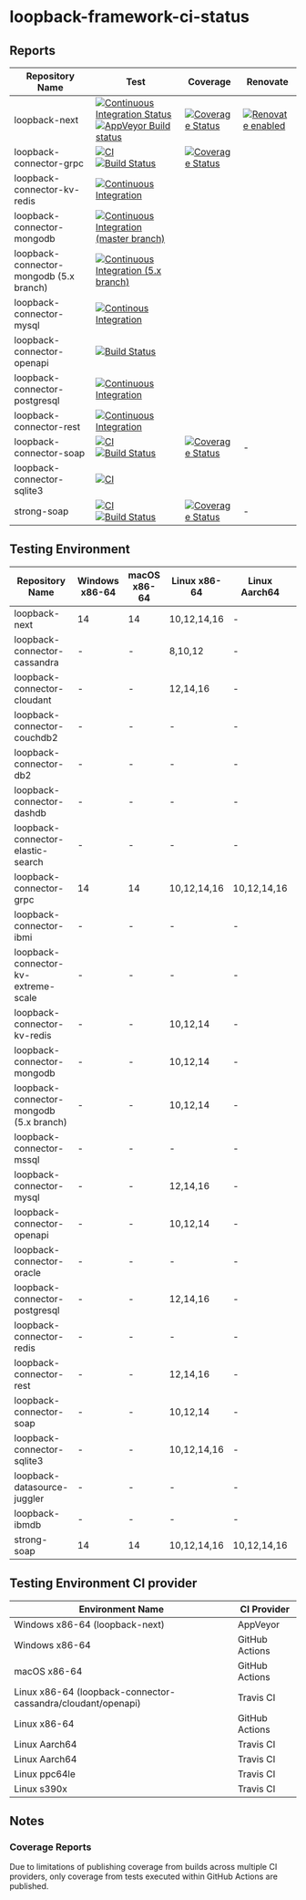 # loopback-framework-ci-status

## Reports

| Repository Name | Test | Coverage | Renovate
|-|-|-|-
| loopback-next | [![Continuous Integration Status](https://github.com/loopbackio/loopback-next/actions/workflows/continuous-integration.yml/badge.svg)](https://github.com/loopbackio/loopback-next/actions/workflows/continuous-integration.yml) [![AppVeyor Build status](https://ci.appveyor.com/api/projects/status/q8vp7wrdn2ak6801/branch/master?svg=true)](https://ci.appveyor.com/project/loopbackio/loopback-next/branch/master) | [![Coverage Status](https://coveralls.io/repos/github/loopbackio/loopback-next/badge.svg)](https://coveralls.io/github/loopbackio/loopback-next) | [![Renovate enabled](https://img.shields.io/badge/renovate-enabled-brightgreen.svg)](https://renovatebot.com/)
| loopback-connector-grpc | [![CI](https://github.com/loopbackio/loopback-connector-grpc/actions/workflows/ci.yaml/badge.svg)](https://github.com/loopbackio/loopback-connector-grpc/actions/workflows/ci.yaml) [![Build Status](https://app.travis-ci.com/loopbackio/loopback-connector-grpc.svg?branch=master)](https://app.travis-ci.com/loopbackio/loopback-connector-grpc) | [![Coverage Status](https://coveralls.io/repos/github/loopbackio/loopback-connector-grpc/badge.svg?branch=master)](https://coveralls.io/github/loopbackio/loopback-connector-grpc?branch=master)
| loopback-connector-kv-redis | [![Continuous Integration](https://github.com/loopbackio/loopback-connector-kv-redis/actions/workflows/continuous-integration.yaml/badge.svg)](https://github.com/loopbackio/loopback-connector-kv-redis/actions/workflows/continuous-integration.yaml)
| loopback-connector-mongodb | [![Continuous Integration (master branch)](https://github.com/loopbackio/loopback-connector-mongodb/actions/workflows/continuous-integration.yaml/badge.svg)](https://github.com/loopbackio/loopback-connector-mongodb/actions/workflows/continuous-integration.yaml)
| loopback-connector-mongodb (5.x branch) | [![Continuous Integration (5.x branch)](https://github.com/loopbackio/loopback-connector-mongodb/actions/workflows/continuous-integration.yaml/badge.svg?branch=5.x)](https://github.com/loopbackio/loopback-connector-mongodb/actions/workflows/continuous-integration.yaml)
| loopback-connector-mysql | [![Continous Integration](https://github.com/loopbackio/loopback-connector-mysql/actions/workflows/ci.yml/badge.svg)](https://github.com/loopbackio/loopback-connector-mysql/actions/workflows/ci.yml)
| loopback-connector-openapi | [![Build Status](https://app.travis-ci.com/loopbackio/loopback-connector-openapi.svg?branch=master)](https://app.travis-ci.com/loopbackio/loopback-connector-openapi)
| loopback-connector-postgresql | [![Continuous Integration](https://github.com/loopbackio/loopback-connector-postgresql/actions/workflows/continuous-integration.yaml/badge.svg)](https://github.com/loopbackio/loopback-connector-postgresql/actions/workflows/continuous-integration.yaml)
| loopback-connector-rest | [![Continuous Integration](https://github.com/loopbackio/loopback-connector-rest/actions/workflows/continuous-integration.yaml/badge.svg)](https://github.com/loopbackio/loopback-connector-rest/actions/workflows/continuous-integration.yaml)
| loopback-connector-soap | [![CI](https://github.com/loopbackio/strong-soap/actions/workflows/continuous-integration.yaml/badge.svg)](https://github.com/loopbackio/strong-soap/actions/workflows/continuous-integration.yaml) [![Build Status](https://app.travis-ci.com/loopbackio/strong-soap.svg?branch=master)](https://app.travis-ci.com/loopbackio/strong-soap) | [![Coverage Status](https://coveralls.io/repos/github/loopbackio/loopback-connector-soap/badge.svg)](https://coveralls.io/github/loopbackio/loopback-connector-soap) | -
| loopback-connector-sqlite3 | [![CI](https://github.com/loopbackio/loopback-connector-sqlite3/actions/workflows/continuous-integration.yaml/badge.svg)](https://github.com/loopbackio/loopback-connector-sqlite3/actions/workflows/continuous-integration.yaml)
| strong-soap | [![CI](https://github.com/loopbackio/strong-soap/actions/workflows/continuous-integration.yaml/badge.svg)](https://github.com/loopbackio/strong-soap/actions/workflows/continuous-integration.yaml) [![Build Status](https://app.travis-ci.com/loopbackio/strong-soap.svg?branch=master)](https://app.travis-ci.com/loopbackio/strong-soap) | [![Coverage Status](https://coveralls.io/repos/github/loopbackio/strong-soap/badge.svg)](https://coveralls.io/github/loopbackio/strong-soap) | -

## Testing Environment

| Repository Name | Windows x86-64 | macOS x86-64 | Linux x86-64 | Linux Aarch64 | Linux ppc64le | Linux s390x
|-|-|-|-|-|-|-
| loopback-next | 14 | 14 | 10,12,14,16 | - | - | -
| loopback-connector-cassandra | - | - | 8,10,12 | - | - | -
| loopback-connector-cloudant | - | - | 12,14,16 | - | - | -
| loopback-connector-couchdb2 | - | - | - | - | - | -
| loopback-connector-db2 | - | - | - | - | - | -
| loopback-connector-dashdb | - | - | - | - | - | -
| loopback-connector-elastic-search | - | - | - | - | - | -
| loopback-connector-grpc | 14 | 14 | 10,12,14,16 | 10,12,14,16 | 10,12,14,16 | 10,12,14,16
| loopback-connector-ibmi | - | - | - | - | - | -
| loopback-connector-kv-extreme-scale | - | - | - | - | - | -
| loopback-connector-kv-redis | - | - | 10,12,14 | - | - | -
| loopback-connector-mongodb | - | - | 10,12,14 | - | - | -
| loopback-connector-mongodb (5.x branch) | - | - | 10,12,14 | - | - | -
| loopback-connector-mssql | - | - | - | - | - | -
| loopback-connector-mysql | - | - | 12,14,16 | - | - | -
| loopback-connector-openapi | - | - | 10,12,14 | - | - | -
| loopback-connector-oracle | - | - | - | - | - | -
| loopback-connector-postgresql | - | - | 12,14,16 | - | - | -
| loopback-connector-redis | - | - | - | - | - | -
| loopback-connector-rest | - | - | 12,14,16 | - | - | -
| loopback-connector-soap | - | - | 10,12,14 | - | - | -
| loopback-connector-sqlite3 | - | - | 10,12,14,16 | - | - | -
| loopback-datasource-juggler | - | - | - | - | - | -
| loopback-ibmdb | - | - | - | - | - | -
| strong-soap | 14 | 14 | 10,12,14,16 | 10,12,14,16 | 10,12,14,16 | 10,12,14,16

## Testing Environment CI provider

| Environment Name | CI Provider
|-|-
| Windows x86-64 (loopback-next) | AppVeyor
| Windows x86-64 | GitHub Actions
| macOS x86-64 | GitHub Actions
| Linux x86-64 (loopback-connector-cassandra/cloudant/openapi) | Travis CI
| Linux x86-64 | GitHub Actions
| Linux Aarch64 | Travis CI
| Linux Aarch64 | Travis CI
| Linux ppc64le | Travis CI
| Linux s390x | Travis CI

## Notes

### Coverage Reports

Due to limitations of publishing coverage from builds across multiple CI providers, only coverage from tests executed within GitHub Actions are published.
